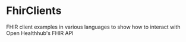 # FhirClients
FHIR client examples in various languages to show how to interact with Open Healthhub's FHIR API
